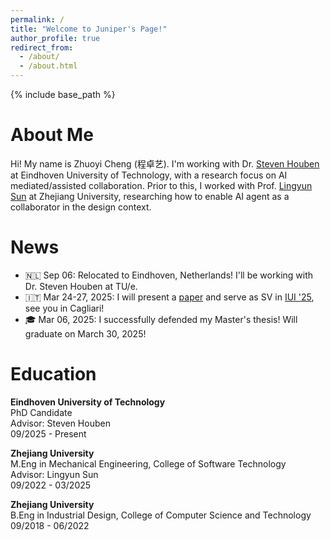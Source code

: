 ```yaml
---
permalink: /
title: "Welcome to Juniper's Page!"
author_profile: true
redirect_from:
  - /about/
  - /about.html
---
```


{% include base_path %}

# About Me

Hi! My name is Zhuoyi Cheng (程卓艺). I'm working with Dr. [Steven Houben](https://stevenhouben.be) at Eindhoven University of Technology, with a research focus on AI mediated/assisted collaboration. Prior to this, I worked with Prof. [Lingyun Sun](https://scholar.google.com/citations?user=zzW8d-wAAAAJ&hl=en&oi=ao) at Zhejiang University, researching how to enable AI agent as a collaborator in the design context.

# News
- 🇳🇱 Sep 06: Relocated to Eindhoven, Netherlands! I'll be working with Dr. Steven Houben at TU/e.
- 🇮🇹 Mar 24-27, 2025: I will present a [paper](https://doi.org/10.1145/3708359.3712162) and serve as SV in [IUI '25](https://iui.acm.org/2025/), see you in Cagliari!
- 🎓 Mar 06, 2025: I successfully defended my Master's thesis! Will graduate on March 30, 2025!

# Education<a id="Education"></a>

**Eindhoven University of Technology**<br>
PhD Candidate<br>
Advisor: Steven Houben<br>
09/2025 - Present

**Zhejiang University**<br>
M.Eng in Mechanical Engineering, College of Software Technology<br>
Advisor: Lingyun Sun<br>
09/2022 - 03/2025

**Zhejiang University**<br>
B.Eng in Industrial Design, College of Computer Science and Technology<br>
09/2018 - 06/2022

